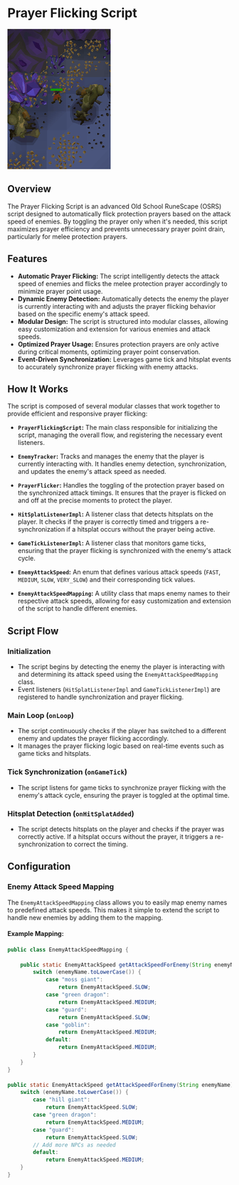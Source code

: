 # Prayer Flicking Script

![Prayer Flicking Demo](src/media/PrayFlickDemo.gif)

## Overview

The Prayer Flicking Script is an advanced Old School RuneScape (OSRS) script designed to automatically flick protection prayers based on the attack speed of enemies. By toggling the prayer only when it's needed, this script maximizes prayer efficiency and prevents unnecessary prayer point drain, particularly for melee protection prayers.

## Features

- **Automatic Prayer Flicking:** The script intelligently detects the attack speed of enemies and flicks the melee protection prayer accordingly to minimize prayer point usage.
- **Dynamic Enemy Detection:** Automatically detects the enemy the player is currently interacting with and adjusts the prayer flicking behavior based on the specific enemy's attack speed.
- **Modular Design:** The script is structured into modular classes, allowing easy customization and extension for various enemies and attack speeds.
- **Optimized Prayer Usage:** Ensures protection prayers are only active during critical moments, optimizing prayer point conservation.
- **Event-Driven Synchronization:** Leverages game tick and hitsplat events to accurately synchronize prayer flicking with enemy attacks.

## How It Works

The script is composed of several modular classes that work together to provide efficient and responsive prayer flicking:

- **`PrayerFlickingScript`:** The main class responsible for initializing the script, managing the overall flow, and registering the necessary event listeners.
  
- **`EnemyTracker`:** Tracks and manages the enemy that the player is currently interacting with. It handles enemy detection, synchronization, and updates the enemy's attack speed as needed.
  
- **`PrayerFlicker`:** Handles the toggling of the protection prayer based on the synchronized attack timings. It ensures that the prayer is flicked on and off at the precise moments to protect the player.
  
- **`HitSplatListenerImpl`:** A listener class that detects hitsplats on the player. It checks if the prayer is correctly timed and triggers a re-synchronization if a hitsplat occurs without the prayer being active.
  
- **`GameTickListenerImpl`:** A listener class that monitors game ticks, ensuring that the prayer flicking is synchronized with the enemy's attack cycle.

- **`EnemyAttackSpeed`:** An enum that defines various attack speeds (`FAST`, `MEDIUM`, `SLOW`, `VERY_SLOW`) and their corresponding tick values.

- **`EnemyAttackSpeedMapping`:** A utility class that maps enemy names to their respective attack speeds, allowing for easy customization and extension of the script to handle different enemies.

## Script Flow

### Initialization

- The script begins by detecting the enemy the player is interacting with and determining its attack speed using the `EnemyAttackSpeedMapping` class.
- Event listeners (`HitSplatListenerImpl` and `GameTickListenerImpl`) are registered to handle synchronization and prayer flicking.

### Main Loop (`onLoop`)

- The script continuously checks if the player has switched to a different enemy and updates the prayer flicking accordingly.
- It manages the prayer flicking logic based on real-time events such as game ticks and hitsplats.

### Tick Synchronization (`onGameTick`)

- The script listens for game ticks to synchronize prayer flicking with the enemy's attack cycle, ensuring the prayer is toggled at the optimal time.

### Hitsplat Detection (`onHitSplatAdded`)

- The script detects hitsplats on the player and checks if the prayer was correctly active. If a hitsplat occurs without the prayer, it triggers a re-synchronization to correct the timing.

## Configuration

### Enemy Attack Speed Mapping

The `EnemyAttackSpeedMapping` class allows you to easily map enemy names to predefined attack speeds. This makes it simple to extend the script to handle new enemies by adding them to the mapping.

#### Example Mapping:

```java
public class EnemyAttackSpeedMapping {

    public static EnemyAttackSpeed getAttackSpeedForEnemy(String enemyName) {
        switch (enemyName.toLowerCase()) {
            case "moss giant":
                return EnemyAttackSpeed.SLOW;
            case "green dragon":
                return EnemyAttackSpeed.MEDIUM;
            case "guard":
                return EnemyAttackSpeed.SLOW;
            case "goblin":
                return EnemyAttackSpeed.MEDIUM;
            default:
                return EnemyAttackSpeed.MEDIUM;
        }
    }
}

public static EnemyAttackSpeed getAttackSpeedForEnemy(String enemyName) {
    switch (enemyName.toLowerCase()) {
        case "hill giant":
            return EnemyAttackSpeed.SLOW;
        case "green dragon":
            return EnemyAttackSpeed.MEDIUM;
        case "guard":
            return EnemyAttackSpeed.SLOW;
        // Add more NPCs as needed
        default:
            return EnemyAttackSpeed.MEDIUM;
    }
}
